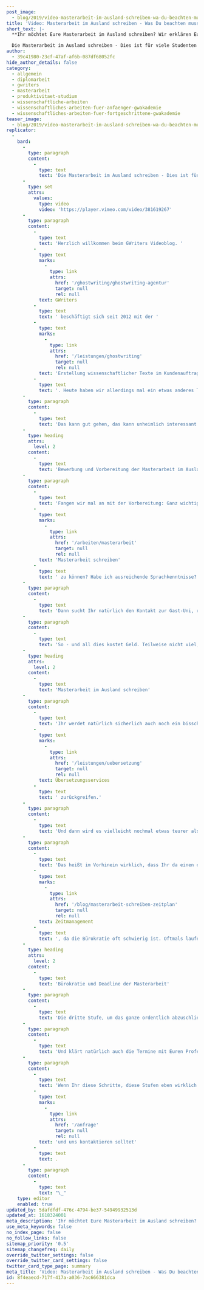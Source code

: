```yaml
---
post_image:
  - blog/2019/video-masterarbeit-im-ausland-schreiben-wa-du-beachten-musst/2019-04-01-masterarbeit_im_ausland_Classic_Thumbnail.png
title: 'Video: Masterarbeit im Ausland schreiben - Was Du beachten musst'
short_text: |-
  **Ihr möchtet Eure Masterarbeit im Ausland schreiben? Wir erklären Euch die wichtigsten Schritte und alles, was Ihr sonst noch wissen und beachten müsst!**

  Die Masterarbeit im Ausland schreiben - Dies ist für viele Studenten ein erstrebenswertes Ziel und wertet natürlich auch den eigenen Lebenslauf unheimlich auf. Jedoch sollte man einige Punkte vorher beachten, denn eine Masterarbeit im Ausland zu schreiben ist kein einfaches Unterfangen. Zunächst einmal gilt es...
author:
  - 39c41980-23cf-47af-af6b-087df68052fc
hide_author_details: false
category:
  - allgemein
  - diplomarbeit
  - gwriters
  - masterarbeit
  - produktivitaet-studium
  - wissenschaftliche-arbeiten
  - wissenschaftliches-arbeiten-fuer-anfaenger-gwakademie
  - wissenschaftliches-arbeiten-fuer-fortgeschrittene-gwakademie
teaser_image:
  - blog/2019/video-masterarbeit-im-ausland-schreiben-wa-du-beachten-musst/2019-04-01-masterarbeit_im_ausland_Classic_Thumbnail.png
replicator:
  -
    bard:
      -
        type: paragraph
        content:
          -
            type: text
            text: 'Die Masterarbeit im Ausland schreiben - Dies ist für viele Studenten ein erstrebenswertes Ziel und wertet natürlich auch den eigenen Lebenslauf unheimlich auf. Jedoch sollte man einige Punkte vorher beachten, denn eine Masterarbeit im Ausland zu schreiben ist kein einfaches Unterfangen. Zunächst einmal gilt es, eine aussagekräftige Bewerbung zu verfassen und eine extrem gründliche Vorbereitung durchzuführen. Das folgende Schreiben der Masterarbeit im Ausland ist dann die größte Herausforderung, denn die Deadlines und die unübliche Bürokratie können im Ausland besonders anspruchsvoll sein.'
      -
        type: set
        attrs:
          values:
            type: video
            video: 'https://player.vimeo.com/video/381619267'
      -
        type: paragraph
        content:
          -
            type: text
            text: 'Herzlich willkommen beim GWriters Videoblog. '
          -
            type: text
            marks:
              -
                type: link
                attrs:
                  href: '/ghostwriting/ghostwriting-agentur'
                  target: null
                  rel: null
            text: GWriters
          -
            type: text
            text: ' beschäftigt sich seit 2012 mit der '
          -
            type: text
            marks:
              -
                type: link
                attrs:
                  href: '/leistungen/ghostwriting'
                  target: null
                  rel: null
            text: 'Erstellung wissenschaftlicher Texte im Kundenauftrag'
          -
            type: text
            text: '. Heute haben wir allerdings mal ein etwas anderes Thema. Das Thema ist: „Masterarbeit im Ausland schreiben – was Du beachten musst.“ Ganz bewusst was Du beachten musst, da wir viele, viele Studenten als Kunden haben die von Ihrer Erfahrung erzählen und die sich teilweise schon ziemlich verheddern, da sie keine Auslandserfahrungen gesammelt haben, kein Erasmus gemacht haben, kein Auslandssemester, dann aber Ihre Masterarbeit im Ausland schreiben wollen.'
      -
        type: paragraph
        content:
          -
            type: text
            text: 'Das kann gut gehen, das kann unheimlich interessant sein und Euch auch den Schreibprozess sehr, sehr viel leichter machen, also da Ihr auch selbst mit Eurem Interesse vollkommen involviert seid. Aber es gibt einige Fallstricke, vor allen Dingen, wenn man das ganze unüberlegt angeht. Dementsprechend zeigen wir Euch heute einmal, was Ihr beachten müsst, aufgebaut in drei Stufen. Angefangen mit der Bewerbung und der entsprechenden Vorbereitung. Ganz, ganz wichtig die zweite Stufe, das Schreiben der Masterarbeit im Ausland selbst und dann eben in der dritten Stufe, die Finalisierungfristen und die ganze Bürokratie, die damit zusammenhängt und die Ihr auch beachten müsst.'
      -
        type: heading
        attrs:
          level: 2
        content:
          -
            type: text
            text: 'Bewerbung und Vorbereitung der Masterarbeit im Ausland'
      -
        type: paragraph
        content:
          -
            type: text
            text: 'Fangen wir mal an mit der Vorbereitung: Ganz wichtig ist natürlich, dass Ihr erst mal checkt: Sind die Voraussetzung für die Masterarbeit im Ausland erfüll? Habe ich gute Noten? Habe ich das gleiche Curriculum wie die Partner-Uni oder muss ich vielleicht Sonderkurse belegen, um dort die '
          -
            type: text
            marks:
              -
                type: link
                attrs:
                  href: '/arbeiten/masterarbeit'
                  target: null
                  rel: null
            text: 'Masterarbeit schreiben'
          -
            type: text
            text: ' zu können? Habe ich ausreichende Sprachkenntnisse? Ganz, ganz wichtig: viele haben Sprachkenntnisse, durch die Schule, durch die Uni, aber vielleicht nicht ausreichende Sprachkenntnisse, um mit jemandem, der aus dem Land kommt, in dem Ihr dann Eure Masterarbeit auch schreiben wollt, ausreichend kommunizieren zu können. Ihr solltet Euch also wirklich selbstkritisch hinterfragen: Reicht das, was ich sprechen kann, auch aus, um das was ich sagen will eben auch schriftlich, grammatikalisch und orthografisch korrekt auszudrücken?'
      -
        type: paragraph
        content:
          -
            type: text
            text: 'Dann sucht Ihr natürlich den Kontakt zur Gast-Uni, reicht Eure Bewerbung ein und, ganz, ganz wichtig, Ihr klärt auch mit der Gast-Uni und mit Eurer aktuellen Uni ab, ob die Masterarbeit im Inland auch anerkannt wird, denn wenn Ihr die schon schreibt, dann wollt Ihr natürlich nicht unbedingt nur im Ausland anerkannt sein, sondern auch bei Euch zu Hause, wenn Ihr dann wieder zurückkommen solltet. Weiterhin schaut: Ist die Finanzierung gesichert? So ein Auslandssemester, auch selbst wenn es nur um das Schreiben der Masterarbeit geht, kostet natürlich Geld. Ihr braucht Unterkunft, Ihr braucht Verpflegung, Ihr braucht Zugang zu wissenschaftlichen Datenbanken, wenn Ihr Eure Masterarbeit schreiben möchtet.'
      -
        type: paragraph
        content:
          -
            type: text
            text: 'So - und all dies kostet Geld. Teilweise nicht viel, aber das kann sich natürlich läppern, deswegen ist das auch ein wichtiger Punkt, den Ihr vorher klären solltet. Manche von Euch können das eben mit Bekannten oder mit den Eltern klären, andere haben Ersparnisse, auf die sie zurückgreifen können, andere behelfen sich mit einem Stipendium. Schaut Euch das vorher an. Selbst wenn Ihr herausfindet, dass die finanziellen Mittel gerade nicht da sein sollten, haben manche Auslands-Unis, manche Gast-Unis wirklich hervorragende Stipendien, die Ihr beanspruchen könnt, wenn Ihr natürlich die entsprechenden Noten eben habt und alle Voraussetzungen erfüllt. Ganz, ganz wichtig also bereitet Euch ordentlich vor und dann geht es weiter mit Stufe 2, dem eigentlichen Schreiben der Masterarbeit.'
      -
        type: heading
        attrs:
          level: 2
        content:
          -
            type: text
            text: 'Masterarbeit im Ausland schreiben'
      -
        type: paragraph
        content:
          -
            type: text
            text: 'Ihr werdet natürlich sicherlich auch noch ein bisschen Besprechungsaufwand haben mit der Gast-Uni, ansonsten solltet Ihr aber eben folgende Punkte beachten: belegt einen Sprachkurs, selbst wenn Ihr die Sprache ordentlich beherrscht und sagt: "Ja ich bin da super drin, ich kann mich toll unterhalten mit den Leuten aus dem Land, in denen ich gerne meine Masterarbeit schreiben möchte". Trotz dessen belegt bitte einen Sprachkurs, und zwar mit Schwerpunkt auf das Thema, in dem Ihr auch Eure Masterarbeit schreibt, denn oftmals beobachten wir, dass den Leuten dann wirklich ganz, ganz viele Vokabeln fehlen, Fachwörter fehlen und die dann eben auf GWriters zurückgreifen, auf '
          -
            type: text
            marks:
              -
                type: link
                attrs:
                  href: '/leistungen/uebersetzung'
                  target: null
                  rel: null
            text: Übersetzungsservices
          -
            type: text
            text: ' zurückgreifen.'
      -
        type: paragraph
        content:
          -
            type: text
            text: 'Und dann wird es vielleicht nochmal etwas teurer als das, was man sich eingeplant hat. Da ist es billiger, selbst einen Sprachkurs zu belegen, der ordentlich geplant ist und eben Eure eigenen Kenntnisse aufzubessern. Bringt Euch im Nachhinein dann eben auch mehr im weiteren Leben. Sichert weiterhin, dass die Literatur, die Ihr braucht, verfügbar ist. Klärt das auch mit der Partner-Uni ab, klärt das mit Eurem Betreuer, damit Ihr da auf der sicheren Seite seid. Weiterhin schaut, dass eine ordentliche Koordination zwischen der Heimat und der Gast-Uni steht. Habt Ihr einen direkten Kontakt, der auch wirklich ansprechbar ist oder habt Ihr da jemanden, der die ganze Zeit schon voll ist, bis oben hin mit Arbeit und für Euch eigentlich nicht da ist? Dann wird es eine schwere Zeit.'
      -
        type: paragraph
        content:
          -
            type: text
            text: 'Das heißt im Vorhinein wirklich, dass Ihr da einen ordentlichen Ansprechpartner habt. Plant Euch Eure Zeit ein. Damit kommen wir auch direkt zum Punkt '
          -
            type: text
            marks:
              -
                type: link
                attrs:
                  href: '/blog/masterarbeit-schreiben-zeitplan'
                  target: null
                  rel: null
            text: Zeitmanagement
          -
            type: text
            text: ', da die Bürokratie oft schwierig ist. Oftmals laufen die Prozesse an der Gast-Uni anders ab, als die Prozesse an der Heimat-Uni. Auch das solltet Ihr natürlich schon am besten im Voraus geklärt haben. Ansonsten solltet Ihr diese Punkte allerdings auch im Schreibprozess beachten und mit einplanen, damit Ihr nicht anfangt zu schwimmen oder Eure Deadlines reißt.'
      -
        type: heading
        attrs:
          level: 2
        content:
          -
            type: text
            text: 'Bürokratie und Deadline der Masterarbeit'
      -
        type: paragraph
        content:
          -
            type: text
            text: 'Die dritte Stufe, um das ganze ordentlich abzuschließen, beziehungsweise die dritte Stufe, die man unbedingt beachten sollte, ist die ganze Bürokratie, also der ganze administrative Overhead. Welche Visa-Fristen habe ich? Ist mein Visum lang genug? Habe ich mir auch einen Puffer eingebaut, falls sich die geplante Zeit doch irgendwie verlängern sollte, weil ich an dem Thema noch mal was ändern muss, weil ich noch mal eine Korrektur der Arbeit durchführen muss? Auch das sollte man sich eben einplanen. Wann ist die Abgabe im Ausland möglich?'
      -
        type: paragraph
        content:
          -
            type: text
            text: 'Und klärt natürlich auch die Termine mit Euren Professoren an der Heimat- und an den Gast-Unis, das ist ganz, ganz wichtig, denn teilweise hilft es auch, wenn Ihr größere Probleme habt, auch bei kleineren Problemen natürlich, dass Ihr Euch mit beiden Betreuern absprecht. Das sollte natürlich auch im Voraus geklärt sein, dass das eben möglich ist.'
      -
        type: paragraph
        content:
          -
            type: text
            text: 'Wenn Ihr diese Schritte, diese Stufen eben wirklich alle beachtet, Euch super vorbereitet, dann wird das auch sicherlich eine hervorragende Zeit, nur tut Euch selbst den Gefallen und führt dies auch wirklich durch. Seid gut vorbereitet, checkt noch mal Eure Sprachkenntnisse, hört mal wirklich in Euch hinein, ob das was für Euch ist und wenn Ihr zu dem Punkt kommt, dass Ihr das machen möchtet, wünschen wir Euch alles Gute dabei und freuen uns, falls Ihr zu dem Thema noch Fragen habt '
          -
            type: text
            marks:
              -
                type: link
                attrs:
                  href: '/anfrage'
                  target: null
                  rel: null
            text: 'und uns kontaktieren solltet'
          -
            type: text
            text: .
      -
        type: paragraph
        content:
          -
            type: text
            text: "\_"
    type: editor
    enabled: true
updated_by: 5dafdfdf-476c-4794-be37-54949932513d
updated_at: 1618324001
meta_description: 'Ihr möchtet Eure Masterarbeit im Ausland schreiben? Wir erklären Euch die wichtigsten Schritte und alles, was Ihr sonst noch wissen und beachten müsst!'
use_meta_keywords: false
no_index_page: false
no_follow_links: false
sitemap_priority: '0.5'
sitemap_changefreq: daily
override_twitter_settings: false
override_twitter_card_settings: false
twitter_card_type_page: summary
meta_title: 'Video: Masterarbeit im Ausland schreiben - Was Du beachten musst • GWriters.de'
id: 8f4eaecd-717f-417a-a036-7ac666381dca
---
```

